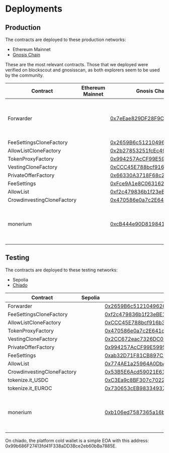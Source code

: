 # Deployments

## Production

The contracts are deployed to these production networks:

- Ethereum Mainnet
- [Gnosis Chain](https://www.gnosis.io/)

These are the most relevant contracts. Those that we deployed were verified on blockscout and gnosisscan, as both explorers seem to be used by the community.

| Contract                   | Ethereum Mainnet | Gnosis Chain (fomerly xDai chain)                                                                                              |                                          | Comment |
| -------------------------- | ---------------- | ------------------------------------------------------------------------------------------------------------------------------ | ---------------------------------------- | ------- |
| Forwarder                  |                  | [0x7eEae829DF28F9Ce522274D5771A6Be91d00E5ED](https://gnosis.blockscout.com/address/0x7eEae829DF28F9Ce522274D5771A6Be91d00E5ED) | These were deployed by the GSN team      |
| FeeSettingsCloneFactory    |                  | [0x2659B6c5121049626363dBc1d22f267e79a0BFDE](https://gnosisscan.io/address/0x2659b6c5121049626363dbc1d22f267e79a0bfde)         |                                          |
| AllowListCloneFactory      |                  | [0x2b27853251fcEc49617f7a3E2C9809108CCC36d6](https://gnosisscan.io/address/0x2b27853251fcec49617f7a3e2c9809108ccc36d6)         |                                          |
| TokenProxyFactory          |                  | [0x994257AcCF99E5995F011AB2A3025063e5367629](https://gnosisscan.io/address/0x994257accf99e5995f011ab2a3025063e5367629)         |                                          |
| VestingCloneFactory        |                  | [0xCCC45E788bcf916b3b7cA79c2e1A1fC694aD03F7](https://gnosisscan.io/address/0xccc45e788bcf916b3b7ca79c2e1a1fc694ad03f7)         |                                          |
| PrivateOfferFactory        |                  | [0x66330A3718F68c293046d39498EDC6a043CF7190](https://gnosisscan.io/address/0x66330a3718f68c293046d39498edc6a043cf7190)         |                                          |
| FeeSettings                |                  | [0xFce9A1e8C063162f4F54f84ab8B2744D3Efc15A2](https://gnosisscan.io/address/0xFce9A1e8C063162f4F54f84ab8B2744D3Efc15A2)         |                                          |
| AllowList                  |                  | [0xf2c479836b1f23eBE127CFB3B6dabf535d60B6DD](https://gnosisscan.io/address/0xf2c479836b1f23ebe127cfb3b6dabf535d60b6dd)         |
| CrowdinvestingCloneFactory |                  | [0x470586e0a7c2E641c39930B96E58E4300Be32cF3](https://gnosisscan.io/address/0x470586e0a7c2e641c39930b96e58e4300be32cf3)         |                                          |         |
| monerium                   |                  | [0xcB444e90D8198415266c6a2724b7900fb12FC56E](https://gnosis.blockscout.com/token/0xcB444e90D8198415266c6a2724b7900fb12FC56E)   | these were deployed by the monerium team |

## Testing

The contracts are deployed to these testing networks:

- Sepolia
- [Chiado](https://docs.gnosischain.com/concepts/networks/chiado)

| Contract                   | Sepolia | Chiado                                                                                                                                |                                          | Comment |
| -------------------------- | ------- | ------------------------------------------------------------------------------------------------------------------------------------- | ---------------------------------------- | ------- |
| Forwarder                  |         | [0x2659B6c5121049626363dBc1d22f267e79a0BFDE](https://gnosis-chiado.blockscout.com/address/0x2659B6c5121049626363dBc1d22f267e79a0BFDE) |                                          |
| FeeSettingsCloneFactory    |         | [0xf2c479836b1f23eBE127CFB3B6dabf535d60B6DD](https://blockscout.chiadochain.net/address/0xf2c479836b1f23ebe127cfb3b6dabf535d60b6dd)   |                                          |
| AllowListCloneFactory      |         | [0xCCC45E788bcf916b3b7cA79c2e1A1fC694aD03F7](https://blockscout.chiadochain.net/address/0xccc45e788bcf916b3b7ca79c2e1a1fc694ad03f7)   |                                          |
| TokenProxyFactory          |         | [0x470586e0a7c2E641c39930B96E58E4300Be32cF3](https://blockscout.chiadochain.net/address/0x470586e0a7c2e641c39930b96e58e4300be32cf3)   |                                          |
| VestingCloneFactory        |         | [0x2CC672eac7326DC0c3E19d1B313548346Eb10FD8](https://blockscout.chiadochain.net/address/0x2cc672eac7326dc0c3e19d1b313548346eb10fd8)   |                                          |
| PrivateOfferFactory        |         | [0x994257AcCF99E5995F011AB2A3025063e5367629](https://blockscout.chiadochain.net/address/0x994257accf99e5995f011ab2a3025063e5367629)   |                                          |
| FeeSettings                |         | [0xab32D71F81CB897C17C9474059466bF7e117384c](https://blockscout.chiadochain.net/address/0xab32D71F81CB897C17C9474059466bF7e117384c)   |                                          |
| AllowList                  |         | [0x774AE1a25964A0DbA498Ff7b7B59B2877B0F5be6](https://blockscout.chiadochain.net/address/0x774ae1a25964a0dba498ff7b7b59b2877b0f5be6)   |
| CrowdinvestingCloneFactory |         | [0x53B5E6Acd59021E61495AbD30796b09A25c880eD](https://blockscout.chiadochain.net/address/0x53b5e6acd59021e61495abd30796b09a25c880ed)   |                                          |
| tokenize.it_USDC           |         | [0xC3Ea9c8BF307c7022670C88dF0357E28DA975267](https://blockscout.chiadochain.net/address/0xc3ea9c8bf307c7022670c88df0357e28da975267)   |                                          |
| tokenize.it_EUROC          |         | [0x730653cEB98334937431e27be111369a90B9aCc7](https://blockscout.chiadochain.net/address/0x730653ceb98334937431e27be111369a90b9acc7)   |                                          |
| monerium                   |         | [0xb106ed7587365a16b6691a3D4B2A734f4E8268a2](https://gnosis-chiado.blockscout.com/address/0xb106ed7587365a16b6691a3D4B2A734f4E8268a2) | these were deployed by the monerium team |

On chiado, the platform cold wallet is a simple EOA with this address: 0x99b686F27413fd41F338aDD3Bce2eb60bBa7885E.

